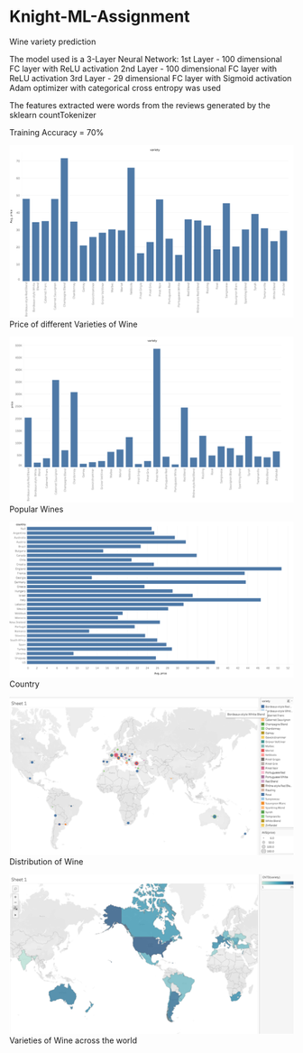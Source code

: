 # Knight-ML-Assignment
Wine variety prediction

The model used is a 3-Layer Neural Network:
1st Layer - 100 dimensional FC layer with ReLU activation
2nd Layer - 100 dimensional FC layer with ReLU activation
3rd Layer - 29 dimensional FC layer with Sigmoid activation
Adam optimizer with categorical cross entropy was used

The features extracted were words from the reviews generated by the sklearn countTokenizer

Training Accuracy = 70%

![Price of Wine](price.png)
Price of different Varieties of Wine

![Popularity](popular.png)
Popular Wines

![Country](country.png)
Country

![Distribution of Wine](map.png)
Distribution of Wine

![Variety of Wine on the MAp](count.png)
Varieties of Wine across the world
